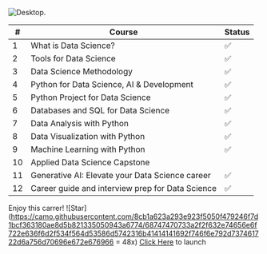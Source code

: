 ![Desktop.](https://user-images.githubusercontent.com/84391594/152703941-8c1b3e93-7358-4274-8c7d-b152d3132814.png)



| # | Course| Status |
| --- | --- | --- |
| 1 | What is Data Science? | ✅ |
| 2 | Tools for Data Science | ✅ |
| 3 | Data Science Methodology | ✅ |
| 4 | Python for Data Science, AI & Development | ✅ |
| 5 | Python Project for Data Science | ✅ |
| 6 | Databases and SQL for Data Science | ✅ |
| 7 | Data Analysis with Python | ✅ |
| 8 | Data Visualization with Python | ✅ |
| 9 | Machine Learning with Python | ✅ |
| 10 | Applied Data Science Capstone |  |
| 11 | Generative AI: Elevate your Data Science career | ✅ |
| 12 | Career guide and interview prep for Data Science | ✅ |

Enjoy this carrer! ![Star](https://camo.githubusercontent.com/8cb1a623a293e923f5050f479246f7d1bcf363180ae8d5b821335050943a6774/68747470733a2f2f632e74656e6f722e636f6d2f534f564d53586d5742316b41414141692f746f6e792d737461722d6a756d70696e672e676966 = 48x) [Click Here](https://www.coursera.org/professional-certificates/ibm-data-science) to launch
